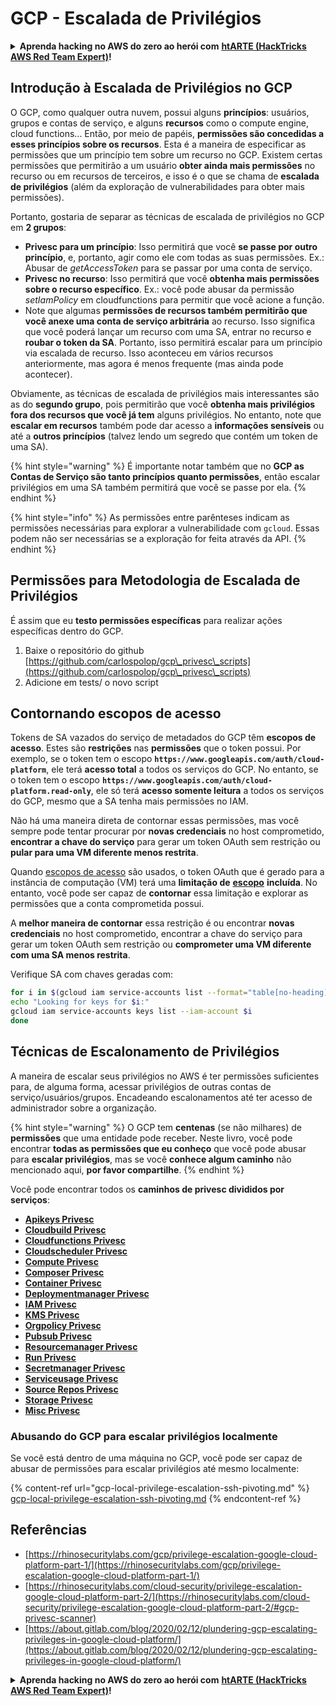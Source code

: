 # GCP - Escalada de Privilégios

<details>

<summary><strong>Aprenda hacking no AWS do zero ao herói com</strong> <a href="https://training.hacktricks.xyz/courses/arte"><strong>htARTE (HackTricks AWS Red Team Expert)</strong></a><strong>!</strong></summary>

Outras formas de apoiar o HackTricks:

* Se você quer ver sua **empresa anunciada no HackTricks** ou **baixar o HackTricks em PDF**, confira os [**PLANOS DE ASSINATURA**](https://github.com/sponsors/carlospolop)!
* Adquira o [**material oficial PEASS & HackTricks**](https://peass.creator-spring.com)
* Descubra [**A Família PEASS**](https://opensea.io/collection/the-peass-family), nossa coleção de [**NFTs exclusivos**](https://opensea.io/collection/the-peass-family)
* **Junte-se ao grupo** 💬 [**Discord**](https://discord.gg/hRep4RUj7f) ou ao grupo [**telegram**](https://t.me/peass) ou **siga-me** no **Twitter** 🐦 [**@carlospolopm**](https://twitter.com/carlospolopm)**.**
* **Compartilhe suas técnicas de hacking enviando PRs para os repositórios github** [**HackTricks**](https://github.com/carlospolop/hacktricks) e [**HackTricks Cloud**](https://github.com/carlospolop/hacktricks-cloud).

</details>

## Introdução à Escalada de Privilégios no GCP <a href="#introduction-to-gcp-privilege-escalation" id="introduction-to-gcp-privilege-escalation"></a>

O GCP, como qualquer outra nuvem, possui alguns **princípios**: usuários, grupos e contas de serviço, e alguns **recursos** como o compute engine, cloud functions...
Então, por meio de papéis, **permissões são concedidas a esses princípios sobre os recursos**. Esta é a maneira de especificar as permissões que um princípio tem sobre um recurso no GCP.
Existem certas permissões que permitirão a um usuário **obter ainda mais permissões** no recurso ou em recursos de terceiros, e isso é o que se chama de **escalada de privilégios** (além da exploração de vulnerabilidades para obter mais permissões).

Portanto, gostaria de separar as técnicas de escalada de privilégios no GCP em **2 grupos**:

* **Privesc para um princípio**: Isso permitirá que você **se passe por outro princípio**, e, portanto, agir como ele com todas as suas permissões. Ex.: Abusar de _getAccessToken_ para se passar por uma conta de serviço.
* **Privesc no recurso**: Isso permitirá que você **obtenha mais permissões sobre o recurso específico**. Ex.: você pode abusar da permissão _setIamPolicy_ em cloudfunctions para permitir que você acione a função.
* Note que algumas **permissões de recursos também permitirão que você anexe uma conta de serviço arbitrária** ao recurso. Isso significa que você poderá lançar um recurso com uma SA, entrar no recurso e **roubar o token da SA**. Portanto, isso permitirá escalar para um princípio via escalada de recurso. Isso aconteceu em vários recursos anteriormente, mas agora é menos frequente (mas ainda pode acontecer).

Obviamente, as técnicas de escalada de privilégios mais interessantes são as do **segundo grupo**, pois permitirão que você **obtenha mais privilégios fora dos recursos que você já tem** alguns privilégios. No entanto, note que **escalar em recursos** também pode dar acesso a **informações sensíveis** ou até a **outros princípios** (talvez lendo um segredo que contém um token de uma SA).

{% hint style="warning" %}
É importante notar também que no **GCP as Contas de Serviço são tanto princípios quanto permissões**, então escalar privilégios em uma SA também permitirá que você se passe por ela.
{% endhint %}

{% hint style="info" %}
As permissões entre parênteses indicam as permissões necessárias para explorar a vulnerabilidade com `gcloud`. Essas podem não ser necessárias se a exploração for feita através da API.
{% endhint %}

## Permissões para Metodologia de Escalada de Privilégios

É assim que eu **testo permissões específicas** para realizar ações específicas dentro do GCP.

1. Baixe o repositório do github [https://github.com/carlospolop/gcp\_privesc\_scripts](https://github.com/carlospolop/gcp\_privesc\_scripts)
2. Adicione em tests/ o novo script

## Contornando escopos de acesso <a href="#bypassing-access-scopes" id="bypassing-access-scopes"></a>

Tokens de SA vazados do serviço de metadados do GCP têm **escopos de acesso**. Estes são **restrições** nas **permissões** que o token possui. Por exemplo, se o token tem o escopo **`https://www.googleapis.com/auth/cloud-platform`**, ele terá **acesso total** a todos os serviços do GCP. No entanto, se o token tem o escopo **`https://www.googleapis.com/auth/cloud-platform.read-only`**, ele só terá **acesso somente leitura** a todos os serviços do GCP, mesmo que a SA tenha mais permissões no IAM.

Não há uma maneira direta de contornar essas permissões, mas você sempre pode tentar procurar por **novas credenciais** no host comprometido, **encontrar a chave do serviço** para gerar um token OAuth sem restrição ou **pular para uma VM diferente menos restrita**.

Quando [escopos de acesso](https://cloud.google.com/compute/docs/access/service-accounts#accesscopesiam) são usados, o token OAuth que é gerado para a instância de computação (VM) terá uma **limitação de** [**escopo**](https://oauth.net/2/scope/) **incluída**. No entanto, você pode ser capaz de **contornar** essa limitação e explorar as permissões que a conta comprometida possui.

A **melhor maneira de contornar** essa restrição é ou encontrar **novas credenciais** no host comprometido, encontrar a chave do serviço para gerar um token OAuth sem restrição ou **comprometer uma VM diferente com uma SA menos restrita**.

Verifique SA com chaves geradas com:
```bash
for i in $(gcloud iam service-accounts list --format="table[no-heading](email)"); do
echo "Looking for keys for $i:"
gcloud iam service-accounts keys list --iam-account $i
done
```
## Técnicas de Escalonamento de Privilégios

A maneira de escalar seus privilégios no AWS é ter permissões suficientes para, de alguma forma, acessar privilégios de outras contas de serviço/usuários/grupos. Encadeando escalonamentos até ter acesso de administrador sobre a organização.

{% hint style="warning" %}
O GCP tem **centenas** (se não milhares) de **permissões** que uma entidade pode receber. Neste livro, você pode encontrar **todas as permissões que eu conheço** que você pode abusar para **escalar privilégios**, mas se você **conhece algum caminho** não mencionado aqui, **por favor compartilhe**.
{% endhint %}

Você pode encontrar todos os **caminhos de privesc divididos por serviços**:

* [**Apikeys Privesc**](gcp-apikeys-privesc.md)
* [**Cloudbuild Privesc**](gcp-cloudbuild-privesc.md)
* [**Cloudfunctions Privesc**](gcp-cloudfunctions-privesc.md)
* [**Cloudscheduler Privesc**](gcp-cloudscheduler-privesc.md)
* [**Compute Privesc**](../../gcp-pentesting/gcp-privilege-escalation/gcp-compute-privesc/)
* [**Composer Privesc**](gcp-composer-privesc.md)
* [**Container Privesc**](gcp-container-privesc.md)
* [**Deploymentmanager Privesc**](gcp-deploymentmaneger-privesc.md)
* [**IAM Privesc**](gcp-iam-privesc.md)
* [**KMS Privesc**](gcp-kms-privesc.md)
* [**Orgpolicy Privesc**](gcp-orgpolicy-privesc.md)
* [**Pubsub Privesc**](gcp-pubsub-privesc.md)
* [**Resourcemanager Privesc**](gcp-resourcemanager-privesc.md)
* [**Run Privesc**](gcp-run-privesc.md)
* [**Secretmanager Privesc**](gcp-secretmanager-privesc.md)
* [**Serviceusage Privesc**](gcp-serviceusage-privesc.md)
* [**Source Repos Privesc**](gcp-sourcerepos-privesc.md)
* [**Storage Privesc**](gcp-storage-privesc.md)
* [**Misc Privesc**](gcp-misc-perms-privesc.md)

### Abusando do GCP para escalar privilégios localmente

Se você está dentro de uma máquina no GCP, você pode ser capaz de abusar de permissões para escalar privilégios até mesmo localmente:

{% content-ref url="gcp-local-privilege-escalation-ssh-pivoting.md" %}
[gcp-local-privilege-escalation-ssh-pivoting.md](gcp-local-privilege-escalation-ssh-pivoting.md)
{% endcontent-ref %}

## Referências

* [https://rhinosecuritylabs.com/gcp/privilege-escalation-google-cloud-platform-part-1/](https://rhinosecuritylabs.com/gcp/privilege-escalation-google-cloud-platform-part-1/)
* [https://rhinosecuritylabs.com/cloud-security/privilege-escalation-google-cloud-platform-part-2/](https://rhinosecuritylabs.com/cloud-security/privilege-escalation-google-cloud-platform-part-2/#gcp-privesc-scanner)
* [https://about.gitlab.com/blog/2020/02/12/plundering-gcp-escalating-privileges-in-google-cloud-platform/](https://about.gitlab.com/blog/2020/02/12/plundering-gcp-escalating-privileges-in-google-cloud-platform/)

<details>

<summary><strong>Aprenda hacking no AWS do zero ao herói com</strong> <a href="https://training.hacktricks.xyz/courses/arte"><strong>htARTE (HackTricks AWS Red Team Expert)</strong></a><strong>!</strong></summary>

Outras maneiras de apoiar o HackTricks:

* Se você quer ver sua **empresa anunciada no HackTricks** ou **baixar o HackTricks em PDF**, confira os [**PLANOS DE ASSINATURA**](https://github.com/sponsors/carlospolop)!
* Adquira o [**material oficial PEASS & HackTricks**](https://peass.creator-spring.com)
* Descubra [**A Família PEASS**](https://opensea.io/collection/the-peass-family), nossa coleção de [**NFTs**](https://opensea.io/collection/the-peass-family) exclusivos
* **Junte-se ao** 💬 [**grupo do Discord**](https://discord.gg/hRep4RUj7f) ou ao [**grupo do telegram**](https://t.me/peass) ou **siga**-me no **Twitter** 🐦 [**@carlospolopm**](https://twitter.com/carlospolopm)**.**
* **Compartilhe suas dicas de hacking enviando PRs para os repositórios do GitHub** [**HackTricks**](https://github.com/carlospolop/hacktricks) e [**HackTricks Cloud**](https://github.com/carlospolop/hacktricks-cloud).

</details>
